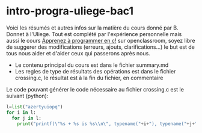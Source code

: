 # intro-progra-uliege-bac1

Voici les résumés et autres infos sur la matière du cours donné par B. Donnet à l'Uliege. Tout est complété par l'expérience personnelle mais aussi le cours [Apprenez à programmer en c!](https://openclassrooms.com/courses/apprenez-a-programmer-en-c) sur openclassroom, soyez libre de suggerer des modifications (erreurs, ajouts, clarifications...) le but est de tous nous aider et d'aider ceux qui passerons après nous.

* Le contenu principal du cours est dans le fichier summary.md
* Les regles de type de résultats des opérations est dans le fichier crossing.c, le résultat est à la fin du fichier, en commentaire

Le code pouvant générer le code nécessaire au fichier crossing.c est le suivant (python):
``` py
l=list("azertyuiopq")
for i in l:
  for j in l:
    print("printf(\"%s + %s is %s\\n\", typename("+i+"), typename("+j+"), typename("+i+" + "+j+"));")
```
